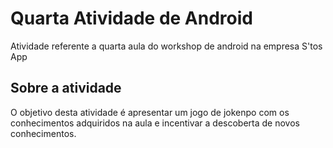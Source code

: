 # Quarta Atividade de Android
Atividade referente a quarta aula do workshop de android na empresa S'tos App

## Sobre a atividade 
O objetivo desta atividade é apresentar um jogo de jokenpo com os conhecimentos adquiridos na aula e incentivar a descoberta de novos conhecimentos.
